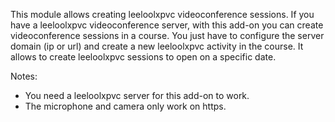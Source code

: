 This module allows creating leeloolxpvc videoconference sessions. If you have a leeloolxpvc videoconference server, with this add-on you can create videoconference sessions in a course. You just have to configure the server domain (ip or url) and create a new leeloolxpvc activity in the course. It allows to create leeloolxpvc sessions to open on a specific date.

Notes:
- You need a leeloolxpvc server for this add-on to work.
- The microphone and camera only work on https.
